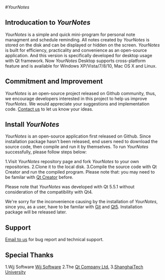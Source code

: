 #*YourNotes*

## Introducation to *YourNotes*
*YourNotes* is a simple and quick mini-program for personal note managment and schedule reminding. All notes created by *YourNotes* is stored on the disk and can be displayed or hidden on the screen. *YourNotes* is built for efficiency, practicality and convenience as an open-source application. And this version is specifically developed for desktop usage with Qt framework. Now *YourNotes* Desktop supports cross-platform feature and is available for Windows XP/Vista/7/8/10, Mac OS X and Linux.

## Commitment and Improvement
*YourNotes* is an open-source project released on Github community, thus, we encourage developers interested in this project to help us improve *YourNotes*. We would appreciate your suggestions and implementation code.
[Contact us](mailto:wangpeihao@gmail.com) to let us know your ideas.

## Install *YourNotes*
*YourNotes* is an open-source application first released on Github. Since installation package hasn't been released, end users need to download the source code, then compile and run it by themselves. To run *YourNotes* successfully, please follow steps below:

1.Visit *YourNotes* repository page and fork *YourNotes* to your own repositories.
2.Clone it to the local disk.
3.Compile the source code with Qt Creator and run the compiled program. Please note that: you may need to be familar with [Qt Creator](http://doc.qt.io/qtcreator/index.html) before.

Please note that *YourNotes* was developed with Qt 5.5.1 without consideration of the compatibility with Qt4.

We're sorry for the inconvenience causing by the installation of *YourNotes*, since you, as a user, have to be familar with [Git](https://git-scm.com/doc) and [Qt5](http://doc.qt.io/qt-5/).
Installation package will be released later.

## Support
[Email to us](mailto:wangpeihao@gmail.com) for bug report and technical support.

## Special Thanks
1.Wjj Software [Wjj Software](http://www.wjjsoft.com)
2.The [Qt Company Ltd.](http://www.qt.io/)
3.[ShanghaiTech University](http://www.shanghaitech.edu.cn/)
